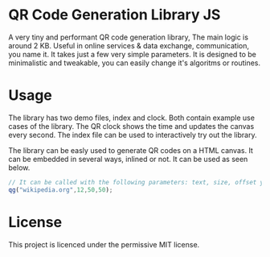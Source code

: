 # QR Code Generation Library JS
A very tiny and performant QR code generation library, The main logic is around 2 KB. Useful in online services &amp; data exchange, communication, you name it. It takes just a few very simple parameters. It is designed to be minimalistic and tweakable, you can easily change it's algoritms or routines.

# Usage
The library has two demo files, index and clock. Both contain example use cases of the library. 
The QR clock shows the time and updates the canvas every second. The index file can be used to interactively try out the library.

The library can be easly used to generate QR codes on a HTML canvas. It can be embedded in several ways, inlined or not. It can be used as seen below.

```javascript
// It can be called with the following parameters: text, size, offset y & x.
qg("wikipedia.org",12,50,50);
```
# License
This project is licenced under the permissive MIT license.
